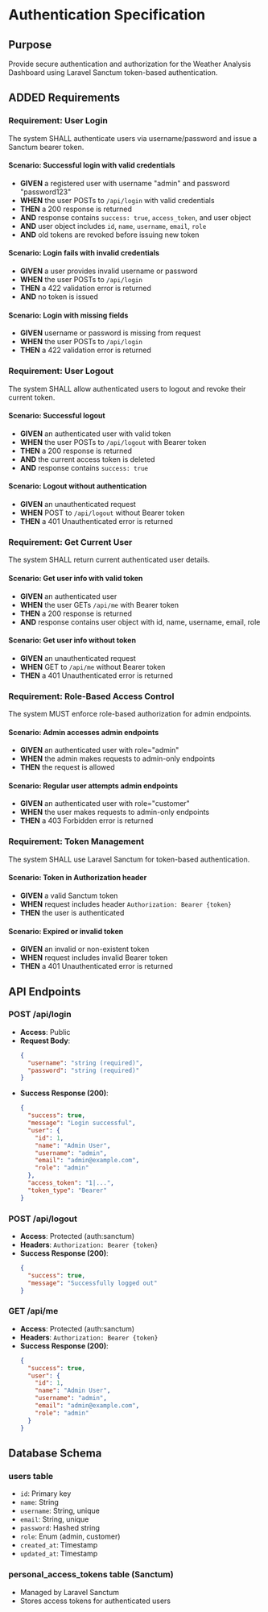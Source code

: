 # Authentication Specification

## Purpose
Provide secure authentication and authorization for the Weather Analysis Dashboard using Laravel Sanctum token-based authentication.

## ADDED Requirements

### Requirement: User Login
The system SHALL authenticate users via username/password and issue a Sanctum bearer token.

#### Scenario: Successful login with valid credentials
- **GIVEN** a registered user with username "admin" and password "password123"
- **WHEN** the user POSTs to `/api/login` with valid credentials
- **THEN** a 200 response is returned
- **AND** response contains `success: true`, `access_token`, and user object
- **AND** user object includes `id`, `name`, `username`, `email`, `role`
- **AND** old tokens are revoked before issuing new token

#### Scenario: Login fails with invalid credentials
- **GIVEN** a user provides invalid username or password
- **WHEN** the user POSTs to `/api/login`
- **THEN** a 422 validation error is returned
- **AND** no token is issued

#### Scenario: Login with missing fields
- **GIVEN** username or password is missing from request
- **WHEN** the user POSTs to `/api/login`
- **THEN** a 422 validation error is returned

### Requirement: User Logout
The system SHALL allow authenticated users to logout and revoke their current token.

#### Scenario: Successful logout
- **GIVEN** an authenticated user with valid token
- **WHEN** the user POSTs to `/api/logout` with Bearer token
- **THEN** a 200 response is returned
- **AND** the current access token is deleted
- **AND** response contains `success: true`

#### Scenario: Logout without authentication
- **GIVEN** an unauthenticated request
- **WHEN** POST to `/api/logout` without Bearer token
- **THEN** a 401 Unauthenticated error is returned

### Requirement: Get Current User
The system SHALL return current authenticated user details.

#### Scenario: Get user info with valid token
- **GIVEN** an authenticated user
- **WHEN** the user GETs `/api/me` with Bearer token
- **THEN** a 200 response is returned
- **AND** response contains user object with id, name, username, email, role

#### Scenario: Get user info without token
- **GIVEN** an unauthenticated request
- **WHEN** GET to `/api/me` without Bearer token
- **THEN** a 401 Unauthenticated error is returned

### Requirement: Role-Based Access Control
The system MUST enforce role-based authorization for admin endpoints.

#### Scenario: Admin accesses admin endpoints
- **GIVEN** an authenticated user with role="admin"
- **WHEN** the admin makes requests to admin-only endpoints
- **THEN** the request is allowed

#### Scenario: Regular user attempts admin endpoints
- **GIVEN** an authenticated user with role="customer"
- **WHEN** the user makes requests to admin-only endpoints
- **THEN** a 403 Forbidden error is returned

### Requirement: Token Management
The system SHALL use Laravel Sanctum for token-based authentication.

#### Scenario: Token in Authorization header
- **GIVEN** a valid Sanctum token
- **WHEN** request includes header `Authorization: Bearer {token}`
- **THEN** the user is authenticated

#### Scenario: Expired or invalid token
- **GIVEN** an invalid or non-existent token
- **WHEN** request includes invalid Bearer token
- **THEN** a 401 Unauthenticated error is returned

## API Endpoints

### POST /api/login
- **Access**: Public
- **Request Body**:
  ```json
  {
    "username": "string (required)",
    "password": "string (required)"
  }
  ```
- **Success Response (200)**:
  ```json
  {
    "success": true,
    "message": "Login successful",
    "user": {
      "id": 1,
      "name": "Admin User",
      "username": "admin",
      "email": "admin@example.com",
      "role": "admin"
    },
    "access_token": "1|...",
    "token_type": "Bearer"
  }
  ```

### POST /api/logout
- **Access**: Protected (auth:sanctum)
- **Headers**: `Authorization: Bearer {token}`
- **Success Response (200)**:
  ```json
  {
    "success": true,
    "message": "Successfully logged out"
  }
  ```

### GET /api/me
- **Access**: Protected (auth:sanctum)
- **Headers**: `Authorization: Bearer {token}`
- **Success Response (200)**:
  ```json
  {
    "success": true,
    "user": {
      "id": 1,
      "name": "Admin User",
      "username": "admin",
      "email": "admin@example.com",
      "role": "admin"
    }
  }
  ```

## Database Schema

### users table
- `id`: Primary key
- `name`: String
- `username`: String, unique
- `email`: String, unique
- `password`: Hashed string
- `role`: Enum (admin, customer)
- `created_at`: Timestamp
- `updated_at`: Timestamp

### personal_access_tokens table (Sanctum)
- Managed by Laravel Sanctum
- Stores access tokens for authenticated users

